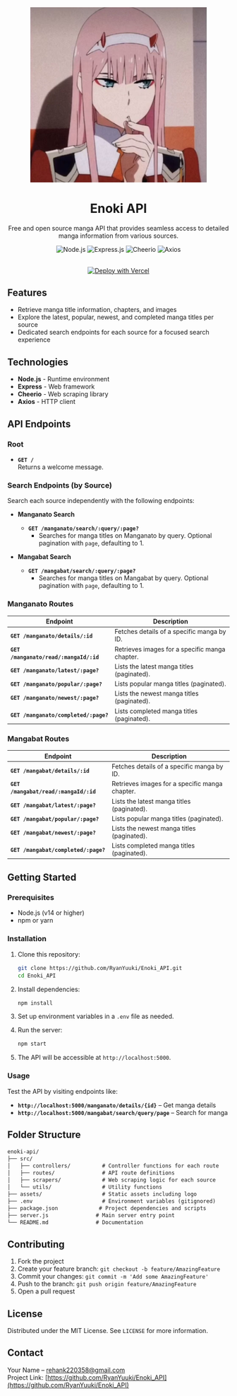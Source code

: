 <div align="center">
  <img src="assets/logo.jpg" alt="Enoki API Logo" width="400"/>
  
  # Enoki API
  
  Free and open source manga API that provides seamless access to detailed manga information from various sources.

  <div>
    <img src="https://img.shields.io/badge/Node.js-339933?style=for-the-badge&logo=nodedotjs&logoColor=white" alt="Node.js"/>
    <img src="https://img.shields.io/badge/Express.js-000000?style=for-the-badge&logo=express&logoColor=white" alt="Express.js"/>
    <img src="https://img.shields.io/badge/Cheerio.js-000000?style=for-the-badge" alt="Cheerio"/>
    <img src="https://img.shields.io/badge/Axios-5A29E4?style=for-the-badge&logo=axios&logoColor=white" alt="Axios"/>
  </div>

  <br />

  [![Deploy with Vercel](https://vercel.com/button)](https://vercel.com/new/clone?repository-url=https%3A%2F%2Fgithub.com%2FRyanYuuki%2FEnoki_API)
</div>

## Features

- Retrieve manga title information, chapters, and images
- Explore the latest, popular, newest, and completed manga titles per source
- Dedicated search endpoints for each source for a focused search experience

## Technologies

- **Node.js** - Runtime environment
- **Express** - Web framework
- **Cheerio** - Web scraping library
- **Axios** - HTTP client

## API Endpoints

### Root

- **`GET /`**  
  Returns a welcome message.

### Search Endpoints (by Source)

Search each source independently with the following endpoints:

- **Manganato Search**
  - **`GET /manganato/search/:query/:page?`**
    - Searches for manga titles on Manganato by query. Optional pagination with `page`, defaulting to 1.

- **Mangabat Search**
  - **`GET /mangabat/search/:query/:page?`**
    - Searches for manga titles on Mangabat by query. Optional pagination with `page`, defaulting to 1.

### Manganato Routes

| Endpoint                               | Description                                    |
| -------------------------------------- | ---------------------------------------------- |
| **`GET /manganato/details/:id`**       | Fetches details of a specific manga by ID.     |
| **`GET /manganato/read/:mangaId/:id`** | Retrieves images for a specific manga chapter. |
| **`GET /manganato/latest/:page?`**     | Lists the latest manga titles (paginated).     |
| **`GET /manganato/popular/:page?`**    | Lists popular manga titles (paginated).        |
| **`GET /manganato/newest/:page?`**     | Lists the newest manga titles (paginated).     |
| **`GET /manganato/completed/:page?`**  | Lists completed manga titles (paginated).      |

### Mangabat Routes

| Endpoint                              | Description                                    |
| ------------------------------------- | ---------------------------------------------- |
| **`GET /mangabat/details/:id`**       | Fetches details of a specific manga by ID.     |
| **`GET /mangabat/read/:mangaId/:id`** | Retrieves images for a specific manga chapter. |
| **`GET /mangabat/latest/:page?`**     | Lists the latest manga titles (paginated).     |
| **`GET /mangabat/popular/:page?`**    | Lists popular manga titles (paginated).        |
| **`GET /mangabat/newest/:page?`**     | Lists the newest manga titles (paginated).     |
| **`GET /mangabat/completed/:page?`**  | Lists completed manga titles (paginated).      |

## Getting Started

### Prerequisites

- Node.js (v14 or higher)
- npm or yarn

### Installation

1. Clone this repository:
   ```bash
   git clone https://github.com/RyanYuuki/Enoki_API.git
   cd Enoki_API
   ```

2. Install dependencies:
   ```bash
   npm install
   ```

3. Set up environment variables in a `.env` file as needed.

4. Run the server:
   ```bash
   npm start
   ```

5. The API will be accessible at `http://localhost:5000`.

### Usage

Test the API by visiting endpoints like:
- **`http://localhost:5000/manganato/details/{id}`** – Get manga details
- **`http://localhost:5000/mangabat/search/query/page`** – Search for manga

## Folder Structure

```plaintext
enoki-api/
├── src/
│   ├── controllers/          # Controller functions for each route
│   ├── routes/               # API route definitions
│   ├── scrapers/             # Web scraping logic for each source
│   └── utils/                # Utility functions
├── assets/                   # Static assets including logo
├── .env                      # Environment variables (gitignored)
├── package.json             # Project dependencies and scripts
├── server.js               # Main server entry point
└── README.md               # Documentation
```

## Contributing

1. Fork the project
2. Create your feature branch: `git checkout -b feature/AmazingFeature`
3. Commit your changes: `git commit -m 'Add some AmazingFeature'`
4. Push to the branch: `git push origin feature/AmazingFeature`
5. Open a pull request

## License

Distributed under the MIT License. See `LICENSE` for more information.

## Contact

Your Name – [rehank220358@gmail.com](mailto:rehank220358@gmail.com)  
Project Link: [https://github.com/RyanYuuki/Enoki_API](https://github.com/RyanYuuki/Enoki_API)